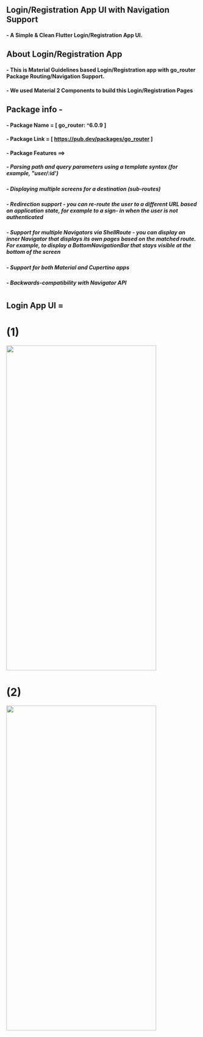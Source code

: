 ## Login/Registration App UI with Navigation Support

#### - A Simple & Clean Flutter Login/Registration App UI.

## About Login/Registration App

#### - This is Material Guidelines based Login/Registration app with go_router Package Routing/Navigation Support.
#### - We used Material 2 Components to build this Login/Registration Pages
## Package info - 
#### - Package Name = [ go_router: ^6.0.9 ]
#### - Package Link = [ https://pub.dev/packages/go_router ]
#### - Package Features ==>
##### - Parsing path and query parameters using a template syntax (for example, "user/:id')
##### - Displaying multiple screens for a destination (sub-routes)
##### - Redirection support - you can re-route the user to a different URL based on application state, for example to a sign-         in when the user is not authenticated
##### - Support for multiple Navigators via ShellRoute - you can display an inner Navigator that displays its own pages based         on the matched route. For example, to display a BottomNavigationBar that stays visible at the bottom of the screen
##### - Support for both Material and Cupertino apps
##### - Backwards-compatibility with Navigator API
#
#
## Login App UI =
#
# (1)

<img src="https://user-images.githubusercontent.com/64002004/219869860-14333aef-3d1d-4b68-b5e0-f2f7f3945c7d.png" width="393" height="852">

#
# (2)

<img src="https://user-images.githubusercontent.com/64002004/219869875-1950d5e7-cc24-4aef-972a-0849041aefcf.png" width="393" height="852">
